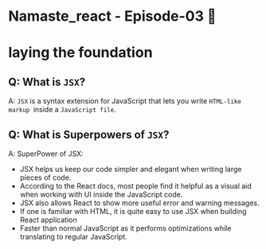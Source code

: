 # Namaste_react - Episode-03 🚀

# laying the foundation

## Q: What is `JSX`?
A: `JSX` is a syntax extension for JavaScript that lets you write `HTML-like markup `inside a `JavaScript file`. 

## Q: What is Superpowers of `JSX`?
A: SuperPower of JSX:

* JSX helps us keep our code simpler and elegant when writing large pieces of code.
* According to the React docs, most people find it helpful as a visual aid when working with UI inside the JavaScript code.
* JSX also allows React to show more useful error and warning messages.
* If one is familiar with HTML, it is quite easy to use JSX when building React application
* Faster than normal JavaScript as it performs optimizations while translating to regular JavaScript.